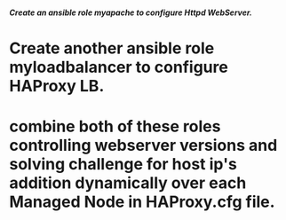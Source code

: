 
##### Create an ansible role myapache to configure Httpd WebServer.

# Create another ansible role myloadbalancer to configure HAProxy LB.
# combine both of these roles controlling webserver versions and solving challenge for host ip's addition dynamically over each Managed Node in HAProxy.cfg file.
